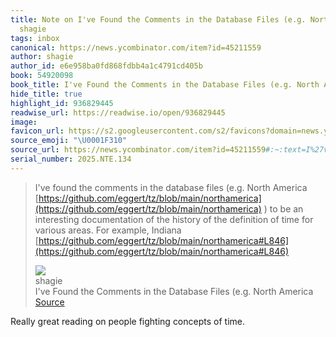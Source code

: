 ```yaml
---
title: Note on I've Found the Comments in the Database Files (e.g. North America via
  shagie
tags: inbox
canonical: https://news.ycombinator.com/item?id=45211559
author: shagie
author_id: e6e958ba0fd868fdbb4a1c4791cd405b
book: 54920098
book_title: I've Found the Comments in the Database Files (e.g. North America
hide_title: true
highlight_id: 936829445
readwise_url: https://readwise.io/open/936829445
image:
favicon_url: https://s2.googleusercontent.com/s2/favicons?domain=news.ycombinator.com
source_emoji: "\U0001F310"
source_url: https://news.ycombinator.com/item?id=45211559#:~:text=I%27ve%20found%20the,%28https%3A%2F%2Fgithub.com%2Feggert%2Ftz%2Fblob%2Fmain%2Fnorthamerica%23L846%29
serial_number: 2025.NTE.134
---
```

> I've found the comments in the database files (e.g. North America [https://github.com/eggert/tz/blob/main/northamerica](https://github.com/eggert/tz/blob/main/northamerica) ) to be an interesting documentation of the history of the definition of time for various areas. For example, Indiana [https://github.com/eggert/tz/blob/main/northamerica#L846](https://github.com/eggert/tz/blob/main/northamerica#L846)
> <div class="quoteback-footer"><div class="quoteback-avatar"><img class="mini-favicon" src="https://s2.googleusercontent.com/s2/favicons?domain=news.ycombinator.com"></div><div class="quoteback-metadata"><div class="metadata-inner"><span style="display:none">FROM:</span><div aria-label="shagie" class="quoteback-author"> shagie</div><div aria-label="I've Found the Comments in the Database Files (e.g. North America" class="quoteback-title"> I've Found the Comments in the Database Files (e.g. North America</div></div></div><div class="quoteback-backlink"><a target="_blank" aria-label="go to the full text of this quotation" rel="noopener" href="https://news.ycombinator.com/item?id=45211559#:~:text=I%27ve%20found%20the,%28https%3A%2F%2Fgithub.com%2Feggert%2Ftz%2Fblob%2Fmain%2Fnorthamerica%23L846%29" class="quoteback-arrow"> Source</a></div></div>

Really great reading on people fighting concepts of time.